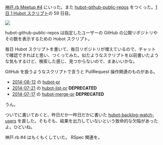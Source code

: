 [神戸.rb Meetup #4][koberb#4] にいった。また [hubot-github-public-repos][gh:bouzuya/hubot-github-public-repos] をつくった。[1 日 1 Hubot スクリプト][hubot-script-per-day]の 59 日目。

![](http://img.f.hatena.ne.jp/images/fotolife/b/bouzuya/20140911/20140911140245.gif)

hubot-github-public-repos は指定したユーザーの GitHub の公開リポジトリやその数を表示するための Hubot スクリプト。

毎日 Hubot スクリプトを書いて、毎日リポジトリが増えているので、チャットで確認できればと思い、つくってみた。似たようなスクリプトを以前書いたような気もするけど、検索した感じ、見つからないので、まあいいかな。

GitHub を扱うようなスクリプトで言うと PullRequest 操作関連のものがある。

- [2014-08-12][] の [hubot-pr][gh:bouzuya/hubot-pr]
- [2014-07-21][] の [hubot-list-pr][gh:bouzuya/hubot-list-pr] **DEPRECATED**
- [2014-07-17][] の [hubot-merge-pr][gh:bouzuya/hubot-merge-pr] **DEPRECATED**

うん。

ついでに書いておくと、昨日だか一昨日だかに書いた [hubot-backlog-watch-users][gh:bouzuya/hubot-backlog-watch-users] を直した。そもそも、結果を出力していないという致命的な欠陥があったよ。ひどいね。

神戸.rb #4 はもくもくしていた。 RSpec 関連を。

[2014-08-12]: https://blog.bouzuya.net/2014/08/12/
[2014-07-21]: https://blog.bouzuya.net/2014/07/21/
[2014-07-17]: https://blog.bouzuya.net/2014/07/17/
[koberb#4]: http://koberb.doorkeeper.jp/events/14981
[gh:bouzuya/hubot-github-public-repos]: https://github.com/bouzuya/hubot-github-public-repos
[gh:bouzuya/hubot-backlog-watch-users]: https://github.com/bouzuya/hubot-backlog-watch-users
[gh:bouzuya/hubot-merge-pr]: https://github.com/bouzuya/hubot-merge-pr
[gh:bouzuya/hubot-list-pr]: https://github.com/bouzuya/hubot-list-pr
[gh:bouzuya/hubot-pr]: https://github.com/bouzuya/hubot-pr
[hubot-script-per-day]: https://blog.bouzuya.net/posts?tags=hubot-script-per-day
